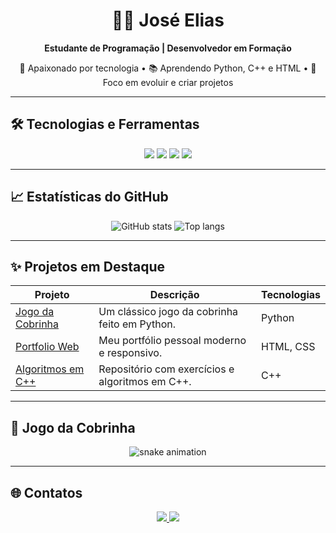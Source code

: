 <h1 align="center">👨‍💻 José Elias</h1>
<p align="center">
  <strong>Estudante de Programação | Desenvolvedor em Formação</strong>
</p>

<p align="center">
  🚀 Apaixonado por tecnologia • 📚 Aprendendo Python, C++ e HTML • 🎯 Foco em evoluir e criar projetos
</p>

---

## 🛠️ Tecnologias e Ferramentas
<p align="center">
  <img src="https://img.shields.io/badge/Python-3776AB?style=for-the-badge&logo=python&logoColor=white"/>
  <img src="https://img.shields.io/badge/C++-00599C?style=for-the-badge&logo=cplusplus&logoColor=white"/>
  <img src="https://img.shields.io/badge/HTML5-E34F26?style=for-the-badge&logo=html5&logoColor=white"/>
  <img src="https://img.shields.io/badge/Git-F05032?style=for-the-badge&logo=git&logoColor=white"/>
</p>

---

## 📈 Estatísticas do GitHub
<p align="center">
  <img src="https://github-readme-stats.vercel.app/api?username=SEU_USUARIO&show_icons=true&theme=tokyonight" alt="GitHub stats"/>
  <img src="https://github-readme-stats.vercel.app/api/top-langs/?username=SEU_USUARIO&layout=compact&theme=tokyonight" alt="Top langs"/>
</p>

---

## ✨ Projetos em Destaque
| Projeto | Descrição | Tecnologias |
|---------|-----------|-------------|
| [Jogo da Cobrinha](https://github.com/SEU_USUARIO/snake-game) | Um clássico jogo da cobrinha feito em Python. | Python |
| [Portfolio Web](https://github.com/SEU_USUARIO/portfolio) | Meu portfólio pessoal moderno e responsivo. | HTML, CSS |
| [Algoritmos em C++](https://github.com/SEU_USUARIO/algorithms) | Repositório com exercícios e algoritmos em C++. | C++ |

---

## 🐍 Jogo da Cobrinha
<p align="center">
  <img src="https://github.com/SEU_USUARIO/SEU_USUARIO/blob/output/snake.svg" alt="snake animation"/>
</p>

---

## 🌐 Contatos
<p align="center">
  <a href="https://www.linkedin.com/in/josé-elias-bb4b1528b">
    <img src="https://img.shields.io/badge/LinkedIn-0077B5?style=for-the-badge&logo=linkedin&logoColor=white"/>
  </a>
  <a href="mailto:joseeliasdeoliveiralopes@gmail.com">
    <img src="https://img.shields.io/badge/Gmail-D14836?style=for-the-badge&logo=gmail&logoColor=white"/>
